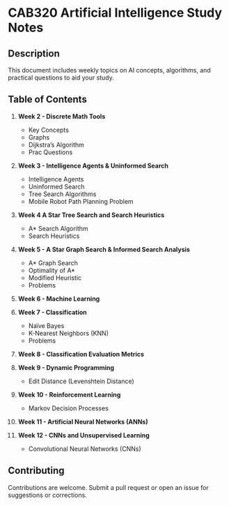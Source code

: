 # CAB320 Artificial Intelligence Study Notes
## Description

This document includes weekly topics on AI concepts, algorithms, and practical questions to aid your study.

## Table of Contents

1. **Week 2 - Discrete Math Tools**
   - Key Concepts
   - Graphs
   - Dijkstra’s Algorithm
   - Prac Questions

2. **Week 3 - Intelligence Agents & Uninformed Search**
   - Intelligence Agents
   - Uninformed Search
   - Tree Search Algorithms
   - Mobile Robot Path Planning Problem

3. **Week 4 A Star Tree Search and Search Heuristics**
   - A* Search Algorithm
   - Search Heuristics

4. **Week 5 - A Star Graph Search & Informed Search Analysis**
   - A* Graph Search
   - Optimality of A*
   - Modified Heuristic
   - Problems

5. **Week 6 - Machine Learning**

6. **Week 7 - Classification**
   - Naïve Bayes
   - K-Nearest Neighbors (KNN)
   - Problems

7. **Week 8 - Classification Evaluation Metrics**

8. **Week 9 - Dynamic Programming**
   - Edit Distance (Levenshtein Distance)

9. **Week 10 - Reinforcement Learning**
   - Markov Decision Processes

10. **Week 11 - Artificial Neural Networks (ANNs)**

11. **Week 12 - CNNs and Unsupervised Learning**
    - Convolutional Neural Networks (CNNs)

## Contributing

Contributions are welcome. Submit a pull request or open an issue for suggestions or corrections.

